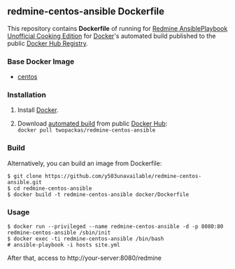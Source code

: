 ## redmine-centos-ansible Dockerfile


This repository contains **Dockerfile** of running for [Redmine
AnsiblePlaybook Unofficial Cooking
Edition](https://github.com/y503unavailable/redmine-centos-ansible) for
[Docker](https://www.docker.com/)'s automated
build published to the
public [Docker Hub Registry](https://registry.hub.docker.com/).


### Base Docker Image

* [centos](https://hub.docker.com/_/centos/)


### Installation

1. Install [Docker](https://www.docker.com/).

2. Download [automated
build](https://hub.docker.com/r/twopackas/redmine-centos-ansible/) from
public [Docker Hub](https://hub.docker.com/):  
   `docker pull twopackas/redmine-centos-ansible`

### Build

Alternatively, you can build an image from Dockerfile:

```
$ git clone https://github.com/y503unavailable/redmine-centos-ansible.git
$ cd redmine-centos-ansible
$ docker build -t redmine-centos-ansible docker/Dockerfile
```

### Usage

```
$ docker run --privileged --name redmine-centos-ansible -d -p 8080:80
redmine-centos-ansible /sbin/init
$ docker exec -ti redmine-centos-ansible /bin/bash
# ansible-playbook -i hosts site.yml
```

After that, access to http://your-server:8080/redmine
